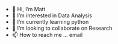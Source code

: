- 👋 Hi, I’m Matt
- 👀 I’m interested in Data Analysis
- 🌱 I’m currently learning python
- 💞️ I’m looking to collaborate on Research
- 📫 How to reach me ... email

<!---
mattbobea/mattbobea is a ✨ special ✨ repository because its `README.md` (this file) appears on your GitHub profile.
You can click the Preview link to take a look at your changes.
--->
